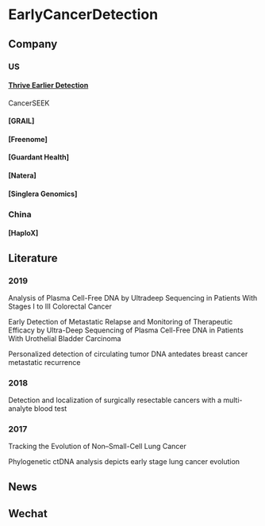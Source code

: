 # EarlyCancerDetection

## Company

### US

#### [Thrive Earlier Detection](https://thrivedetect.com/)
CancerSEEK

#### [GRAIL]

#### [Freenome]

#### [Guardant Health]

#### [Natera]

#### [Singlera Genomics]


### China

#### [HaploX]


## Literature

### 2019

Analysis of Plasma Cell-Free DNA by Ultradeep Sequencing in Patients With Stages I to III Colorectal Cancer  

Early Detection of Metastatic Relapse and Monitoring of Therapeutic Efficacy by Ultra-Deep Sequencing of Plasma Cell-Free DNA in Patients With Urothelial Bladder Carcinoma  

Personalized detection of circulating tumor DNA antedates breast cancer metastatic recurrence  



### 2018

Detection and localization of surgically resectable cancers with a multi-analyte blood test

### 2017

Tracking the Evolution of Non–Small-Cell Lung Cancer  

Phylogenetic ctDNA analysis depicts early stage lung cancer evolution  




## News


## Wechat

